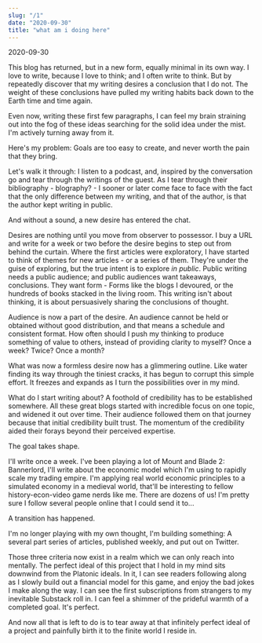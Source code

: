 ```yaml
---
slug: "/1"
date: "2020-09-30"
title: "what am i doing here"
---
```


2020-09-30

This blog has returned, but in a new form, equally minimal in its own way. I love to write, because I love to think; and I often write to think. But by repeatedly discover that my writing desires a conclusion that I do not. The weight of these conclusions have pulled my writing habits back down to the Earth time and time again.

Even now, writing these first few paragraphs, I can feel my brain straining out into the fog of these ideas searching for the solid idea under the mist. I'm actively turning away from it.

Here's my problem: Goals are too easy to create, and never worth the pain that they bring.

Let's walk it through:
I listen to a podcast, and, inspired by the conversation go and tear through the writings of the guest. As I tear through their bibliography - blography? - I sooner or later come face to face with the fact that the only difference between my writing, and that of the author, is that the author kept writing in public.

And without a sound, a new desire has entered the chat.

Desires are nothing until you move from observer to possessor. I buy a URL and write for a week or two before the desire begins to step out from behind the curtain. Where the first articles were exploratory, I have started to think of themes for new articles - or a series of them. They're under the guise of exploring, but the true intent is to explore _in public_. Public writing needs a public audience; and public audiences want takeaways, conclusions. They want form - Forms like the blogs I devoured, or the hundreds of books stacked in the living room. This writing isn't about thinking, it is about persuasively sharing the conclusions of thought.

Audience is now a part of the desire. An audience cannot be held or obtained without good distribution, and that means a schedule and consistent format. How often should I push my thinking to produce something of value to others, instead of providing clarity to myself? Once a week? Twice? Once a month?

What was now a formless desire now has a glimmering outline. Like water finding its way through the tiniest cracks, it has begun to corrupt this simple effort. It freezes and expands as I turn the possibilities over in my mind.

What do I start writing about? A foothold of credibility has to be established somewhere. All these great blogs started with incredible focus on one topic, and widened it out over time. Their audience followed them on that journey because that initial credibility built trust. The momentum of the credibility aided their forays beyond their perceived expertise.

The goal takes shape.

I'll write once a week. I've been playing a lot of Mount and Blade 2: Bannerlord, I'll write about the economic model which I'm using to rapidly scale my trading empire. I'm applying real world economic principles to a simulated economy in a medieval world, that'll be interesting to fellow history-econ-video game nerds like me. There are dozens of us! I'm pretty sure I follow several people online that I could send it to...

A transition has happened.

I'm no longer playing with my own thought, I'm building something: A several part series of articles, published weekly, and put out on Twitter.

Those three criteria now exist in a realm which we can only reach into mentally. The perfect ideal of this project that I hold in my mind sits downwind from the Platonic ideals. In it, I can see readers following along as I slowly build out a financial model for this game, and enjoy the bad jokes I make along the way. I can see the first subscriptions from strangers to my inevitable Substack roll in. I can feel a shimmer of the prideful warmth of a completed goal. It's perfect.

And now all that is left to do is to tear away at that infinitely perfect ideal of a project and painfully birth it to the finite world I reside in.
